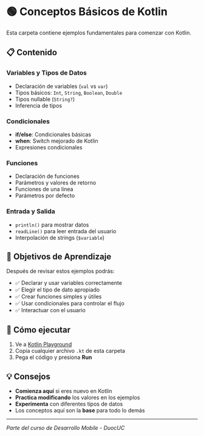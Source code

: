 # 🟢 Conceptos Básicos de Kotlin

Esta carpeta contiene ejemplos fundamentales para comenzar con Kotlin.

## 📋 Contenido

### Variables y Tipos de Datos
- Declaración de variables (`val` vs `var`)
- Tipos básicos: `Int`, `String`, `Boolean`, `Double`
- Tipos nullable (`String?`)
- Inferencia de tipos

### Condicionales
- **if/else**: Condicionales básicas
- **when**: Switch mejorado de Kotlin
- Expresiones condicionales

### Funciones
- Declaración de funciones
- Parámetros y valores de retorno
- Funciones de una línea
- Parámetros por defecto

### Entrada y Salida
- `println()` para mostrar datos
- `readLine()` para leer entrada del usuario
- Interpolación de strings (`$variable`)

## 🎯 Objetivos de Aprendizaje

Después de revisar estos ejemplos podrás:
- ✅ Declarar y usar variables correctamente
- ✅ Elegir el tipo de dato apropiado
- ✅ Crear funciones simples y útiles
- ✅ Usar condicionales para controlar el flujo
- ✅ Interactuar con el usuario

## 🚀 Cómo ejecutar

1. Ve a [Kotlin Playground](https://play.kotlinlang.org/)
2. Copia cualquier archivo `.kt` de esta carpeta
3. Pega el código y presiona **Run**

## 💡 Consejos

- **Comienza aquí** si eres nuevo en Kotlin
- **Practica modificando** los valores en los ejemplos
- **Experimenta** con diferentes tipos de datos
- Los conceptos aquí son la **base** para todo lo demás

---
*Parte del curso de Desarrollo Mobile - DuocUC*
